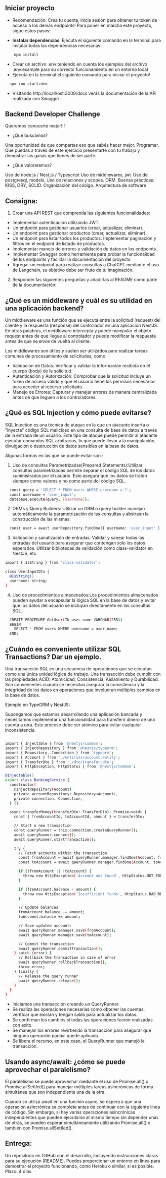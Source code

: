 ## Iniciar proyecto

- Recomendación: Crea tu cuenta, inicia sesión para obtener tu token de acceso a los demás endpoints!
Para poner en marcha este proyecto, sigue estos pasos:

* **Instalar dependencias**: Ejecuta el siguiente comando en la terminal para instalar todas las dependencias necesarias:

````bash
    npm install
````

* Crear un archivo .env teniendo en cuenta los ejemplos del archivo .env.example para su correcto funcionamiento en un entorno local
* Ejecuta en la terminal el siguiente comando para iniciar el proyecto!

````bash
  npm run start:dev
````


* Visitando http://localhost:3000/docs verás la documentación de la API realizada con Swagger

## Backend Developer Challenge

Queremos conocerte mejor!!! 

- ¿Qué buscamos? 

Una oportunidad de que compartas eso que sabés hacer mejor. Programar. Que puedas a través de este ejercicio presentarte con tu trabajo y demostrar las ganas que tienes de ser parte. 

- ¿Qué valoraremos? 

Uso de node.js / Nest.js / Typescript 
Uso de middlewares, jwt. 
Uso de postgresql, models. Uso de relaciones y scopes. ORM. 
Buenas prácticas: KISS, DRY, SOLID. Organización del código. Arquitectura de software 

## Consigna:

1. Crear una API REST que comprenda las siguientes funcionalidades: 

* Implementar autenticación utilizando JWT. 
* Un endpoint para gestionar usuarios (crear, actualizar, eliminar). 
* Un endpoint para gestionar productos (crear, actualizar, eliminar). 
* Un endpoint para listar todos los productos. Implementar paginación y filtros en el endpoint de listado de productos. 
* Implementar manejo de errores y validación de datos en los endpoints. 
* Implementar Swagger como herramienta para probar la funcionalidad de los endpoints y facilitar la documentación del proyecto
* Agregar un endpoint para realizar consultas a ChatGPT mediante el uso de Langchain, su objetivo debe ser fruto de tu imaginación. 


2. Responder las siguientes preguntas y añadirlas al README como parte de la documentación: 

## ¿Qué es un middleware y cuál es su utilidad en una aplicación backend? 

Un middleware es una función que se ejecuta entre la solicitud (request) del cliente y la respuesta (response) del controlador en una aplicación NestJS. En otras palabras, el middleware intercepta y puede manipular el objeto request antes de que llegue al controlador y puede modificar la respuesta antes de que se envíe de vuelta al cliente.

Los middlewares son útiles y suelen ser utilizados para realizar tareas comunes de procesamiento de solicitudes, como:

- Validación de Datos: Verificar y validar la información recibida en el cuerpo (body) de la solicitud.
- Autenticación y Autorización: Comprobar que la solicitud incluye un token de acceso válido y que el usuario tiene los permisos necesarios para acceder al recurso solicitado.
- Manejo de Errores: Capturar y manejar errores de manera centralizada antes de que lleguen a los controladores.

## ¿Qué es SQL Injection y cómo puede evitarse? 

SQL Injection es una técnica de ataque en la que un atacante inserta o "inyecta" código SQL malicioso en una consulta de base de datos a través de la entrada de un usuario. Este tipo de ataque puede permitir al atacante ejecutar comandos SQL arbitrarios, lo que puede llevar a la manipulación, divulgación o destrucción de datos sensibles en la base de datos.

Algunas formas en las que se puede evitar son :

1. Uso de consultas Parametrizadas(Prepared Statements):Utilizar consultas parametrizadas permite separar el código SQL de los datos suministrados por el usuario. Esto asegura que los datos se traten siempre como valores y no como parte del código SQL.
````bash
  const query = 'SELECT * FROM users WHERE username = ?';
  const username = 'user_input';
  database.execute(query, [username]);
 ````
2. ORMs y Query Builders: Utilizar un ORM o query builder manejan automáticamente la parametrización de las consultas y abstraen la construcción de las mismas.
````bash
  const user = await userRepository.findOne({ username: 'user_input' });

````
3. Validación y sanatización de entradas: Validar y sanear todas las entradas del usuario para asegurar que contengan solo los datos esperados. Utilizar bibliotecas de validación como class-validator en NestJS, etc.
````bash
import { IsString } from 'class-validator';

class UserInputDto {
  @IsString()
  username: string;
}

````
4. Uso de procedimientos almacenados:Los procedimientos almacenados pueden ayudar a encapsular la lógica SQL en la base de datos y evitar que los datos del usuario se incluyan directamente en las consultas SQL.

````bash
  CREATE PROCEDURE GetUser(IN user_name VARCHAR(255))
  BEGIN
    SELECT * FROM users WHERE username = user_name;
  END;

````

## ¿Cuándo es conveniente utilizar SQL Transactions? Dar un ejemplo. 
Una transacción SQL es una secuencia de operaciones que se ejecutan como una única unidad lógica de trabajo. Una transacción debe cumplir con las propiedades ACID: Atomicidad, Consistencia, Aislamiento y Durabilidad. Son convenientes cuando se necesitan asegurar la consistencia y la integridad de los datos en operaciones que involucran múltiples cambios en la base de datos. 

Ejemplo en TypeORM y NestJS:

Supongamos que estamos desarrollando una aplicación bancaria y necesitamos implementar una funcionalidad para transferir dinero de una cuenta a otra. Este proceso debe ser atómico para evitar cualquier inconsistencia.

````bash

import { Injectable } from '@nestjs/common';
import { InjectRepository } from '@nestjs/typeorm';
import { Repository, Connection } from 'typeorm';
import { Account } from './entities/account.entity';
import { TransferDto } from './dto/transfer.dto';
import { HttpException, HttpStatus } from '@nestjs/common';

@Injectable()
export class BankingService {
  constructor(
    @InjectRepository(Account)
    private accountRepository: Repository<Account>,
    private connection: Connection,
  ) {}

  async transferMoney(transferDto: TransferDto): Promise<void> {
    const { fromAccountId, toAccountId, amount } = transferDto;

    // Start a new transaction
    const queryRunner = this.connection.createQueryRunner();
    await queryRunner.connect();
    await queryRunner.startTransaction();

    try {
      // Fetch accounts within the transaction
      const fromAccount = await queryRunner.manager.findOne(Account, fromAccountId);
      const toAccount = await queryRunner.manager.findOne(Account, toAccountId);

      if (!fromAccount || !toAccount) {
        throw new HttpException('Account not found', HttpStatus.NOT_FOUND);
      }

      if (fromAccount.balance < amount) {
        throw new HttpException('Insufficient funds', HttpStatus.BAD_REQUEST);
      }

      // Update balances
      fromAccount.balance -= amount;
      toAccount.balance += amount;

      // Save updated accounts
      await queryRunner.manager.save(fromAccount);
      await queryRunner.manager.save(toAccount);

      // Commit the transaction
      await queryRunner.commitTransaction();
    } catch (error) {
      // Rollback the transaction in case of error
      await queryRunner.rollbackTransaction();
      throw error;
    } finally {
      // Release the query runner
      await queryRunner.release();
    }
  }
}

````

- Iniciamos una transacción creando un QueryRunner.
- Se realiza las operaciones necesarias como obtener las cuentas, verificar que existan y tengan saldo para  actualizar los datos.
- Se confirman los cambios si todas las operaciones fueron realizadas con exito.
- Se manejan los errores revirtiendo la transacción para asegurar que ninguna operación parcial quede aplicada.
- Se libera el recurso, en este caso, el QueryRunner que manejó la transacción.

## Usando async/await: ¿cómo se puede aprovechar el paralelismo? 

El paralelismo se puede aprovechar mediante el uso de Promise.all() o Promise.allSettled() para manejar múltiples tareas asincrónicas de forma simultánea que son independiente una de la otra.

Cuando se utiliza await en una función async, se espera a que una operación asincrónica se complete antes de continuar con la siguiente línea de código. Sin embargo, si hay varias operaciones asincrónicas independientes que pueden ejecutarse al mismo tiempo sin depender unas de otras, se pueden esperar simultáneamente utilizando Promise.all() o también con Promise.allSettled().

## Entrega: 

Un repositorio en GitHub con el desarrollo, incluyendo instrucciones claras para su ejecución (README). 
Puedes proporcionar un entorno en línea para demostrar el proyecto funcionando, como Heroku o similar, si es posible. 
Plazo: 4 días.